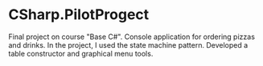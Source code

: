 # CSharp.PilotProgect
Final project on course "Base C#". Console application for ordering pizzas and drinks. In the project, I used the state machine pattern. Developed a table constructor and graphical menu tools.
